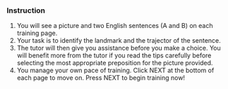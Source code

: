 ### Instruction
1.  You will see a picture and two English sentences (A and B) on each training page.
2.  Your task is to identify the landmark and the trajector of the sentence.
3.  The tutor will then give you assistance before you make a choice. You will benefit more from the tutor if you read the tips carefully before selecting the most appropriate preposition for the picture provided.
4.   You manage your own pace of training. Click NEXT at the bottom of each page to move on.
Press NEXT to begin training now!